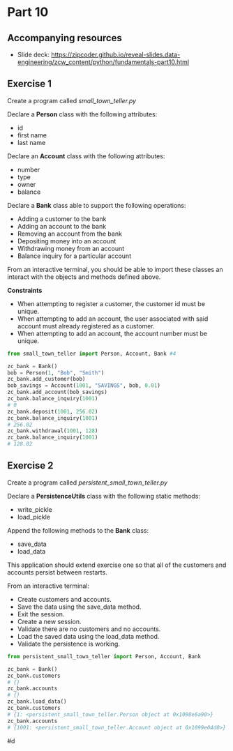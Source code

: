 # Part 10

## Accompanying resources
* Slide deck: https://zipcoder.github.io/reveal-slides.data-engineering/zcw_content/python/fundamentals-part10.html

## Exercise 1

Create a program called *small_town_teller.py*

Declare a **Person** class with the following attributes:
* id
* first name
* last name

Declare an **Account** class with the following attributes:
* number
* type
* owner
* balance

Declare a **Bank** class able to support the following operations:
* Adding a customer to the bank
* Adding an account to the bank
* Removing an account from the bank
* Depositing money into an account
* Withdrawing money from an account
* Balance inquiry for a particular account

From an interactive terminal, you should be able to import these classes an interact with the objects and methods defined above.

**Constraints**

* When attempting to register a customer, the customer id must be unique.
* When attempting to add an account, the user associated with said account must already registered as a customer.
* When attempting to add an account, the account number must be unique.


```python
from small_town_teller import Person, Account, Bank #4

zc_bank = Bank()
bob = Person(1, "Bob", "Smith")
zc_bank.add_customer(bob)
bob_savings = Account(1001, "SAVINGS", bob, 0.01)
zc_bank.add_account(bob_savings)
zc_bank.balance_inquiry(1001)
# 0
zc_bank.deposit(1001, 256.02)
zc_bank.balance_inquiry(1001)
# 256.02
zc_bank.withdrawal(1001, 128)
zc_bank.balance_inquiry(1001)
# 128.02
```

## Exercise 2 

Create a program called *persistent_small_town_teller.py*

Declare a **PersistenceUtils** class with the following static methods:
* write_pickle
* load_pickle

Append the following methods to the **Bank** class:
* save_data
* load_data

This application should extend exercise one so that all of the customers and accounts persist between restarts.

From an interactive terminal:
* Create customers and accounts. 
* Save the data using the save_data method.
* Exit the session.
* Create a new session.
* Validate there are no customers and no accounts.
* Load the saved data using the load_data method.
* Validate the persistence is working.

```python
from persistent_small_town_teller import Person, Account, Bank

zc_bank = Bank()
zc_bank.customers
# {}
zc_bank.accounts
# {}
zc_bank.load_data()
zc_bank.customers
# {1: <persistent_small_town_teller.Person object at 0x1098e6a90>}
zc_bank.accounts
# {1001: <persistent_small_town_teller.Account object at 0x1099e04d0>}
```
#d